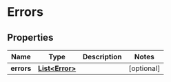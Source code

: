

# Errors

## Properties

Name | Type | Description | Notes
------------ | ------------- | ------------- | -------------
**errors** | [**List&lt;Error&gt;**](Error.md) |  |  [optional]



